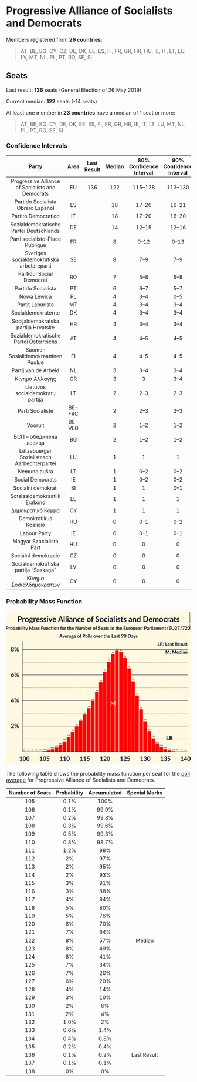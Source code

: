 # Progressive Alliance of Socialists and Democrats

Members registered from **26 countries**:

> AT, BE, BG, CY, CZ, DE, DK, EE, ES, FI, FR, GR, HR, HU, IE, IT, LT, LU, LV, MT, NL, PL, PT, RO, SE, SI

## Seats

Last result: **136** seats (General Election of 26 May 2019)

Current median: **122** seats (-14 seats)

At least one member in **23 countries** have a median of 1 seat or more:

> AT, BE, BG, CY, DE, DK, EE, ES, FI, FR, GR, HR, IE, IT, LT, LU, MT, NL, PL, PT, RO, SE, SI

### Confidence Intervals

| Party | Area | Last Result | Median | 80% Confidence Interval | 90% Confidence Interval | 95% Confidence Interval | 99% Confidence Interval |
|:-----:|:----:|:-----------:|:------:|:-----------------------:|:-----------------------:|:-----------------------:|:-----------------------:|
| Progressive Alliance of Socialists and Democrats | EU | 136 | 122 | 115–128 | 113–130 | 111–131 | 108–134 |
| Partido Socialista Obrero Español | ES | | 18 | 17–20 | 16–21 | 16–21 | 15–23 |
| Partito Democratico | IT | | 18 | 17–20 | 16–20 | 16–21 | 15–22 |
| Sozialdemokratische Partei Deutschlands | DE | | 14 | 12–15 | 12–16 | 11–16 | 11–18 |
| Parti socialiste–Place Publique | FR | | 8 | 0–12 | 0–13 | 0–13 | 0–13 |
| Sveriges socialdemokratiska arbetareparti | SE | | 8 | 7–9 | 7–9 | 7–9 | 7–9 |
| Partidul Social Democrat | RO | | 7 | 5–8 | 5–8 | 4–8 | 4–9 |
| Partido Socialista | PT | | 6 | 6–7 | 5–7 | 5–7 | 5–8 |
| Nowa Lewica | PL | | 4 | 3–4 | 0–5 | 0–5 | 0–5 |
| Partit Laburista | MT | | 4 | 3–4 | 3–4 | 3–4 | 3–4 |
| Socialdemokraterne | DK | | 4 | 3–4 | 3–4 | 3–4 | 3–4 |
| Socijaldemokratska partija Hrvatske | HR | | 4 | 3–4 | 3–4 | 3–4 | 3–5 |
| Sozialdemokratische Partei Österreichs | AT | | 4 | 4–5 | 4–5 | 3–5 | 3–5 |
| Suomen Sosialidemokraattinen Puolue | FI | | 4 | 4–5 | 4–5 | 4–5 | 4–5 |
| Partij van de Arbeid | NL | | 3 | 3–4 | 3–4 | 2–4 | 2–5 |
| Κίνημα Αλλαγής | GR | | 3 | 3 | 3–4 | 2–4 | 2–4 |
| Lietuvos socialdemokratų partija | LT | | 2 | 2–3 | 2–3 | 1–3 | 1–3 |
| Parti Socialiste | BE-FRC | | 2 | 2–3 | 2–3 | 2–3 | 2–3 |
| Vooruit | BE-VLG | | 2 | 1–2 | 1–2 | 1–2 | 1–2 |
| БСП – обединена левица | BG | | 2 | 1–2 | 1–2 | 0–2 | 0–2 |
| Lëtzebuerger Sozialistesch Aarbechterpartei | LU | | 1 | 1 | 1 | 1 | 1 |
| Nemuno aušra | LT | | 1 | 0–2 | 0–2 | 0–2 | 0–2 |
| Social Democrats | IE | | 1 | 0–2 | 0–2 | 0–2 | 0–3 |
| Socialni demokrati | SI | | 1 | 1 | 0–1 | 0–1 | 0–2 |
| Sotsiaaldemokraatlik Erakond | EE | | 1 | 1 | 1 | 1 | 0–1 |
| Δημοκρατικό Κόμμα | CY | | 1 | 1 | 1 | 1 | 0–1 |
| Demokratikus Koalíció | HU | | 0 | 0–1 | 0–2 | 0–2 | 0–2 |
| Labour Party | IE | | 0 | 0–1 | 0–1 | 0–1 | 0–1 |
| Magyar Szocialista Párt | HU | | 0 | 0 | 0 | 0 | 0 |
| Sociální demokracie | CZ | | 0 | 0 | 0 | 0 | 0 |
| Sociāldemokrātiskā partija “Saskaņa” | LV | | 0 | 0 | 0 | 0 | 0–1 |
| Κίνημα Σοσιαλδημοκρατών | CY | | 0 | 0 | 0 | 0–1 | 0–1 |

### Probability Mass Function

![Graph with seats probability mass function not yet produced](average-2025-08-31-seats-pmf-progressiveallianceofsocialistsanddemocrats.png "Seats Probability Mass Function")

The following table shows the probability mass function per seat for the [poll average](average-2025-08-31.html) for Progressive Alliance of Socialists and Democrats.

| Number of Seats | Probability | Accumulated | Special Marks |
|:---------------:|:-----------:|:-----------:|:-------------:|
| 105 | 0.1% | 100% |  |
| 106 | 0.1% | 99.9% |  |
| 107 | 0.2% | 99.8% |  |
| 108 | 0.3% | 99.6% |  |
| 109 | 0.5% | 99.3% |  |
| 110 | 0.8% | 98.7% |  |
| 111 | 1.2% | 98% |  |
| 112 | 2% | 97% |  |
| 113 | 2% | 95% |  |
| 114 | 2% | 93% |  |
| 115 | 3% | 91% |  |
| 116 | 3% | 88% |  |
| 117 | 4% | 84% |  |
| 118 | 5% | 80% |  |
| 119 | 5% | 76% |  |
| 120 | 6% | 70% |  |
| 121 | 7% | 64% |  |
| 122 | 8% | 57% | Median |
| 123 | 8% | 49% |  |
| 124 | 8% | 41% |  |
| 125 | 7% | 34% |  |
| 126 | 7% | 26% |  |
| 127 | 6% | 20% |  |
| 128 | 4% | 14% |  |
| 129 | 3% | 10% |  |
| 130 | 2% | 6% |  |
| 131 | 2% | 4% |  |
| 132 | 1.0% | 2% |  |
| 133 | 0.6% | 1.4% |  |
| 134 | 0.4% | 0.8% |  |
| 135 | 0.2% | 0.4% |  |
| 136 | 0.1% | 0.2% | Last Result |
| 137 | 0.1% | 0.1% |  |
| 138 | 0% | 0% |  |


